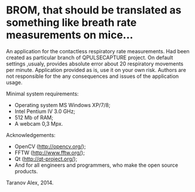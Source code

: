 BROM, that should be translated as something like breath rate measurements on mice...	
=========================================================================================
An application for the contactless respiratory rate measurements. Had been created as
particular branch of QPULSECAPTURE project. On default settings ,usualy, provides absolute error
about 20 respiratory movements per minute. Application provided as is, use it on your own risk.
Authors are not responsible for the any consequences and issues of the application usage.     
 
Minimal system requirements:
- Operating system MS Windows XP/7/8;
- Intel Pentium IV 3.0 GHz;
- 512 Mb of RAM;
- A webcam 0,3 Mpx.

Acknowledgements:
- OpenCV (http://opencv.org/);
- FFTW (http://www.fftw.org/);
- Qt (http://qt-project.org/);
- And for all engineers and programmers, who make the open source products.

Taranov Alex, 2014.


